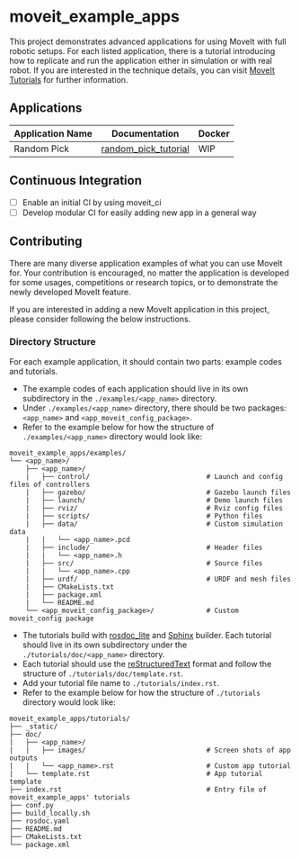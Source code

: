 # moveit_example_apps

This project demonstrates advanced applications for using MoveIt with full robotic setups. For each listed application, there is a tutorial introducing how to replicate and run the application either in simulation or with real robot. If you are interested in the technique details, you can visit [MoveIt Tutorials](https://ros-planning.github.io/moveit_tutorials/) for further information.

## Applications

| Application Name | Documentation          | Docker |
| ---------------- | -----------------------| ------ |
| Random Pick      | [random_pick_tutorial] | WIP    |

[random_pick_tutorial]: https://roboticsyy.github.io/moveit_example_apps/doc/random_pick/random_pick.html

## Continuous Integration

* [ ] Enable an initial CI by using moveit_ci
* [ ] Develop modular CI for easily adding new app in a general way

## Contributing

There are many diverse application examples of what you can use MoveIt for. Your contribution is encouraged, no matter the application is developed for some usages, competitions or research topics, or to demonstrate the newly developed MoveIt feature.

If you are interested in adding a new MoveIt application in this project, please consider following the below instructions.

### Directory Structure

For each example application, it should contain two parts: example codes and tutorials.

* The example codes of each application should live in its own subdirectory in the `./examples/<app_name>` directory.
* Under `./examples/<app_name>` directory, there should be two packages: `<app_name>` and `<app_moveit_config_package>`.
* Refer to the example below for how the structure of `./examples/<app_name>` directory would look like:

```
moveit_example_apps/examples/
└── <app_name>/
    ├── <app_name>/
    |   ├── control/                             # Launch and config files of controllers
    |   ├── gazebo/                              # Gazebo launch files
    |   ├── launch/                              # Demo launch files
    |   ├── rviz/                                # Rviz config files
    |   ├── scripts/                             # Python files
    |   ├── data/                                # Custom simulation data
    |   |   └── <app_name>.pcd
    |   ├── include/                             # Header files
    |   |   └── <app_name>.h
    |   ├── src/                                 # Source files
    |   |   └── <app_name>.cpp
    |   ├── urdf/                                # URDF and mesh files
    |   ├── CMakeLists.txt
    |   ├── package.xml
    |   └── README.md
    └── <app_moveit_config_package>/             # Custom moveit_config package
```

* The tutorials build with [rosdoc_lite](http://wiki.ros.org/rosdoc_lite) and [Sphinx](http://wiki.ros.org/Sphinx) builder. Each tutorial should live in its own subdirectory under the `./tutorials/doc/<app_name>` directory.
* Each tutorial should use the [reStructuredText](http://www.sphinx-doc.org/en/stable/rest.html) format and follow the structure of `./tutorials/doc/template.rst`.
* Add your tutorial file name to `./tutorials/index.rst`.
* Refer to the example below for how the structure of `./tutorials` directory would look like:

```
moveit_example_apps/tutorials/
├── _static/
├── doc/
|   ├── <app_name>/
|   |   ├── images/                              # Screen shots of app outputs
|   |   └── <app_name>.rst                       # Custom app tutorial
|   └── template.rst                             # App tutorial template
├── index.rst                                    # Entry file of moveit_example_apps' tutorials
├── conf.py
├── build_locally.sh
├── rosdoc.yaml
├── README.md
├── CMakeLists.txt
└── package.xml
```
